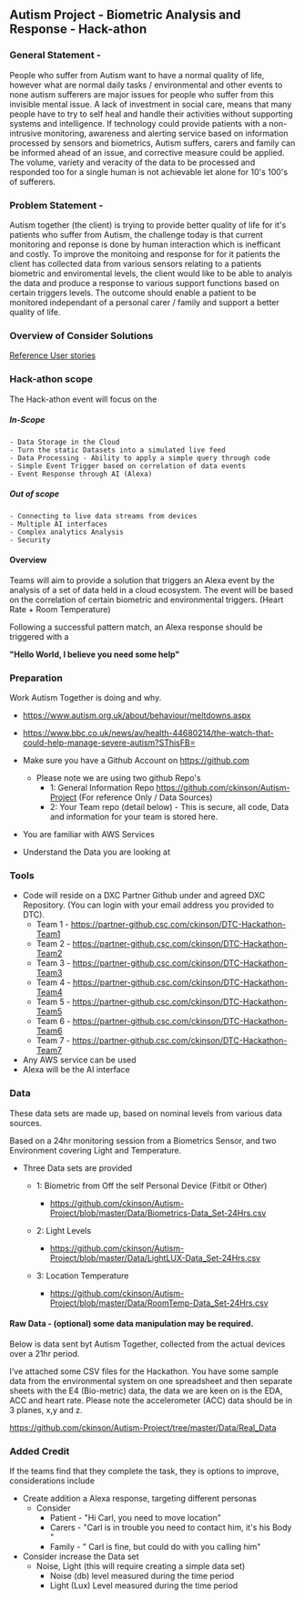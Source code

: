 ## Autism Project - Biometric Analysis and Response - Hack-athon

### General Statement -

People who suffer from Autism want to have a normal quality of life, however what are normal daily tasks / environmental and other events to none autism sufferers are major issues for people who suffer from this invisible mental issue. A lack of investment in social care, means that many people have to try to self heal and handle their activities without supporting systems and intelligence. If technology could provide patients with a non-intrusive monitoring, awareness and alerting service based on information processed by sensors and biometrics, Autism suffers, carers and family can be informed ahead of an issue, and corrective measure could be applied. The volume, variety and veracity of the data to be processed and responded too for a single human is not achievable let alone for 10's 100's of sufferers.

### Problem Statement - 

Autism together (the client) is trying to provide better quality of life for it's patients who suffer from Autism, the challenge today is that current monitoring and reponse is done by human interaction which is inefficant and costly. To improve the monitoing and response for for it patients the client has collected data from various sensors relating to a patients biometric and enviromental levels, the client would like to be able to analyis the data and produce a response to various support functions based on certain triggers levels. The outcome should enable a patient to be monitored independant of a personal carer / family and support a better quality of life. 

### Overview of Consider Solutions

[Reference User stories](./Data%20Story%20-%20Improve%20Care.md)

### Hack-athon scope

The Hack-athon event will focus on the

##### In-Scope
    - Data Storage in the Cloud
    - Turn the static Datasets into a simulated live feed
    - Data Processing - Ability to apply a simple query through code
    - Simple Event Trigger based on correlation of data events
    - Event Response through AI (Alexa)

##### Out of scope
    - Connecting to live data streams from devices
    - Multiple AI interfaces
    - Complex analytics Analysis
    - Security

#### Overview

Teams will aim to provide a solution that triggers an Alexa event by the analysis of a set of data held in a cloud ecosystem. The event will be based on the correlation of certain biometric and environmental triggers. (Heart Rate + Room Temperature)

Following a successful pattern match, an Alexa response should be triggered with a

  <b>"Hello World, I believe you need some help"</b>

### Preparation

Work Autism Together is doing and why.

  - https://www.autism.org.uk/about/behaviour/meltdowns.aspx
  - https://www.bbc.co.uk/news/av/health-44680214/the-watch-that-could-help-manage-severe-autism?SThisFB=

- Make sure you have a Github Account on https://github.com  
  - Please note we are using two github Repo's
    - 1: General Information Repo https://github.com/ckinson/Autism-Project (For reference Only / Data Sources)
    - 2: Your Team repo (detail below) - This is secure, all code, Data and information for your team is stored here.
- You are familiar with AWS Services
- Understand the Data you are looking at


### Tools

  - Code will reside on a DXC Partner Github under and agreed DXC Repository. (You can login with your email address you provided to DTC).
    - Team 1 - https://partner-github.csc.com/ckinson/DTC-Hackathon-Team1
    - Team 2 - https://partner-github.csc.com/ckinson/DTC-Hackathon-Team2
    - Team 3 - https://partner-github.csc.com/ckinson/DTC-Hackathon-Team3
    - Team 4 - https://partner-github.csc.com/ckinson/DTC-Hackathon-Team4
    - Team 5 - https://partner-github.csc.com/ckinson/DTC-Hackathon-Team5
    - Team 6 - https://partner-github.csc.com/ckinson/DTC-Hackathon-Team6
    - Team 7 - https://partner-github.csc.com/ckinson/DTC-Hackathon-Team7
  - Any AWS service can be used
  - Alexa will be the AI interface

### Data

These data sets are made up, based on nominal levels from various data sources.

Based on a 24hr monitoring session from a Biometrics Sensor, and two Environment covering Light and Temperature.

  - Three Data sets are provided
    - 1: Biometric from Off the self Personal Device (Fitbit or Other)
      - https://github.com/ckinson/Autism-Project/blob/master/Data/Biometrics-Data_Set-24Hrs.csv

    - 2: Light Levels
      - https://github.com/ckinson/Autism-Project/blob/master/Data/LightLUX-Data_Set-24Hrs.csv

    - 3: Location Temperature
      - https://github.com/ckinson/Autism-Project/blob/master/Data/RoomTemp-Data_Set-24Hrs.csv
      
 #### Raw Data - (optional) some data manipulation may be required.
 
 Below is data sent byt Autism Together, collected from the actual devices over a 21hr period. 
 
 I’ve attached some CSV files for the Hackathon. You have some sample data from the environmental system on one spreadsheet and then separate sheets with the E4 (Bio-metric) data, the data we are keen on is the EDA, ACC and heart rate. Please note the accelerometer (ACC) data should be in 3 planes, x,y and z.
 
 https://github.com/ckinson/Autism-Project/tree/master/Data/Real_Data
 

### Added Credit

If the teams find that they complete the task, they is options to improve, considerations include

  - Create addition a Alexa response, targeting different personas
    - Consider
        - Patient - "Hi Carl, you need to move location"
        - Carers - "Carl is in trouble you need to contact him, it's his Body "
        - Family - " Carl is fine, but could do with you calling him"
  - Consider increase the Data set
    - Noise, Light (this will require creating a simple data set)
      - Noise (db) level measured during the time period
      - Light (Lux) Level measured during the time period
